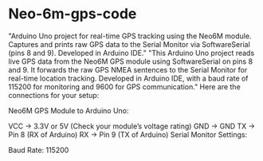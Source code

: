 # Neo-6m-gps-code
"Arduino Uno project for real-time GPS tracking using the Neo6M module. Captures and prints raw GPS data to the Serial Monitor via SoftwareSerial (pins 8 and 9). Developed in Arduino IDE."
"This Arduino Uno project reads live GPS data from the Neo6M GPS module using SoftwareSerial on pins 8 and 9. It forwards the raw GPS NMEA sentences to the Serial Monitor for real-time location tracking. Developed in Arduino IDE, with a baud rate of 115200 for monitoring and 9600 for GPS communication."
Here are the connections for your setup:

Neo6M GPS Module to Arduino Uno:

VCC → 3.3V or 5V (Check your module’s voltage rating)
GND → GND
TX → Pin 8 (RX of Arduino)
RX → Pin 9 (TX of Arduino)
Serial Monitor Settings:

Baud Rate: 115200
